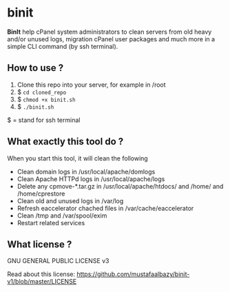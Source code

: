# binit

**BinIt** help cPanel system administrators to clean servers from old heavy and/or unused logs, migration cPanel user packages and much more in a simple CLI command (by ssh terminal).

## How to use ?

1. Clone this repo into your server, for example in /root 
2. $ `cd cloned_repo`
3. $ `chmod +x binit.sh`
3. $ `./binit.sh`

$ = stand for ssh terminal


## What exactly this tool do ?
When you start this tool, it will clean the following

* Clean domain logs in /usr/local/apache/domlogs
* Clean Apache HTTPd logs in /usr/local/apache/logs
* Delete any cpmove-*.tar.gz in /usr/local/apache/htdocs/ and /home/ and /home/cprestore
* Clean old and unused logs in /var/log
* Refresh eaccelerator chached files in /var/cache/eaccelerator
* Clean /tmp and /var/spool/exim
* Restart related services 

## What license ?
GNU GENERAL PUBLIC LICENSE v3

Read about this license: https://github.com/mustafaalbazy/binit-v1/blob/master/LICENSE
